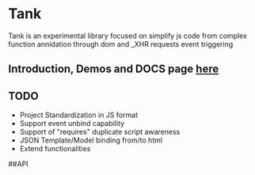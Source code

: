 # Tank 

Tank is an experimental library focused on simplify js code from complex function annidation through dom and
_XHR requests event triggering


## Introduction, Demos and DOCS page [here](http://gviggiano.github.io/tank)

## TODO

* Project Standardization in JS format
* Support event unbind capability
* Support of "requires" duplicate script awareness
* JSON Template/Model binding from/to html
* Extend functionalities

##API



